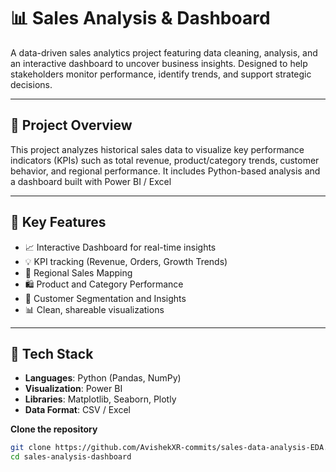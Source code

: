 # 📊 Sales Analysis & Dashboard

A data-driven sales analytics project featuring data cleaning, analysis, and an interactive dashboard to uncover business insights. Designed to help stakeholders monitor performance, identify trends, and support strategic decisions.

---

## 📌 Project Overview

This project analyzes historical sales data to visualize key performance indicators (KPIs) such as total revenue, product/category trends, customer behavior, and regional performance. It includes Python-based analysis and a dashboard built with Power BI / Excel

---

## 🧠 Key Features

- 📈 Interactive Dashboard for real-time insights
- 💡 KPI tracking (Revenue, Orders, Growth Trends)
- 📍 Regional Sales Mapping
- 🛍️ Product and Category Performance
- 👥 Customer Segmentation and Insights
- 📊 Clean, shareable visualizations

---

## 🧰 Tech Stack

- **Languages**: Python (Pandas, NumPy)
- **Visualization**:  Power BI
- **Libraries**: Matplotlib, Seaborn, Plotly
- **Data Format**: CSV / Excel 


**Clone the repository**
   ```bash
   git clone https://github.com/AvishekXR-commits/sales-data-analysis-EDA.git
   cd sales-analysis-dashboard